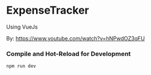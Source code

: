 # ExpenseTracker

Using VueJs

By: https://www.youtube.com/watch?v=hNPwdOZ3qFU

### Compile and Hot-Reload for Development

```sh
npm run dev
```
